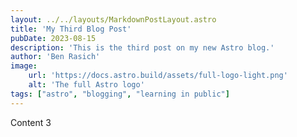 ```yaml
---
layout: ../../layouts/MarkdownPostLayout.astro
title: 'My Third Blog Post'
pubDate: 2023-08-15
description: 'This is the third post on my new Astro blog.'
author: 'Ben Rasich'
image:
    url: 'https://docs.astro.build/assets/full-logo-light.png'
    alt: 'The full Astro logo'
tags: ["astro", "blogging", "learning in public"]
---
```


Content 3
